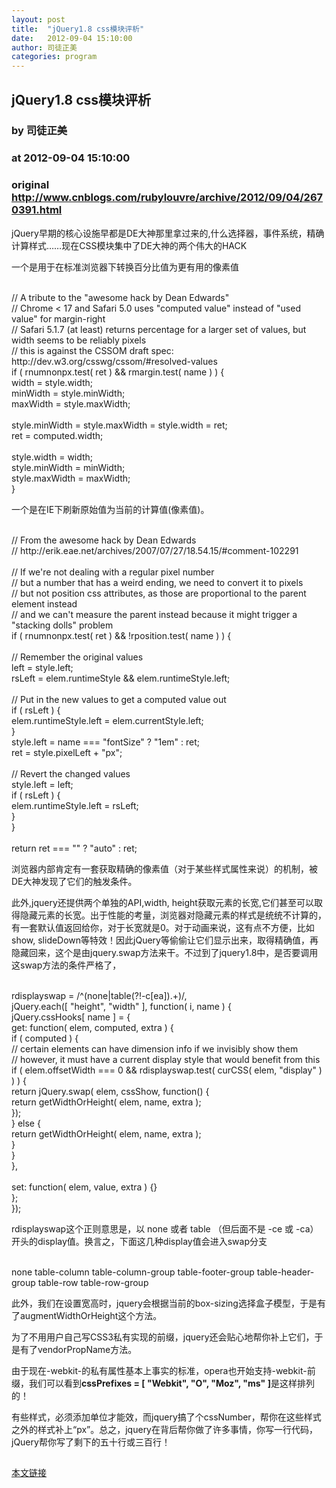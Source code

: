 ```yaml
---
layout: post
title:  "jQuery1.8 css模块评析"
date:   2012-09-04 15:10:00
author: 司徒正美
categories: program
---
```


## jQuery1.8 css模块评析
### by 司徒正美
### at 2012-09-04 15:10:00
### original <http://www.cnblogs.com/rubylouvre/archive/2012/09/04/2670391.html>

<p>jQuery早期的核心设施早都是DE大神那里拿过来的,什么选择器，事件系统，精确计算样式……现在CSS模块集中了DE大神的两个伟大的HACK</p><p>一个是用于在标准浏览器下转换百分比值为更有用的像素值</p><br>// A tribute to the "awesome hack by Dean Edwards"<br>// Chrome &lt; 17 and Safari 5.0 uses &quot;computed value&quot; instead of &quot;used value&quot; for margin-right<br>// Safari 5.1.7 (at least) returns percentage for a larger set of values, but width seems to be reliably pixels<br>// this is against the CSSOM draft spec: http://dev.w3.org/csswg/cssom/#resolved-values<br>if ( rnumnonpx.test( ret ) &amp;&amp; rmargin.test( name ) ) {<br>width = style.width;<br>minWidth = style.minWidth;<br>maxWidth = style.maxWidth;<br><br>style.minWidth = style.maxWidth = style.width = ret;<br>ret = computed.width;<br><br>style.width = width;<br>style.minWidth = minWidth;<br>style.maxWidth = maxWidth;<br>}<br><p>一个是在IE下刷新原始值为当前的计算值(像素值)。</p><br>// From the awesome hack by Dean Edwards<br>// http://erik.eae.net/archives/2007/07/27/18.54.15/#comment-102291<br><br>// If we're not dealing with a regular pixel number<br>// but a number that has a weird ending, we need to convert it to pixels<br>// but not position css attributes, as those are proportional to the parent element instead<br>// and we can't measure the parent instead because it might trigger a "stacking dolls" problem<br>if ( rnumnonpx.test( ret ) &amp;&amp; !rposition.test( name ) ) {<br><br>// Remember the original values<br>left = style.left;<br>rsLeft = elem.runtimeStyle &amp;&amp; elem.runtimeStyle.left;<br><br>// Put in the new values to get a computed value out<br>if ( rsLeft ) {<br>elem.runtimeStyle.left = elem.currentStyle.left;<br>}<br>style.left = name === "fontSize" ? "1em" : ret;<br>ret = style.pixelLeft + "px";<br><br>// Revert the changed values<br>style.left = left;<br>if ( rsLeft ) {<br>elem.runtimeStyle.left = rsLeft;<br>}<br>}<br><br>return ret === "" ? "auto" : ret;<br><p>浏览器内部肯定有一套获取精确的像素值（对于某些样式属性来说）的机制，被DE大神发现了它们的触发条件。</p><p>此外,jquery还提供两个单独的API,width, height获取元素的长宽,它们甚至可以取得隐藏元素的长宽。出于性能的考量，浏览器对隐藏元素的样式是统统不计算的，有一套默认值返回给你，对于长宽就是0。对于动画来说，这有点不方便，比如show, slideDown等特效！因此jQuery等偷偷让它们显示出来，取得精确值，再隐藏回来，这个是由jquery.swap方法来干。不过到了jquery1.8中，是否要调用这swap方法的条件严格了，</p><br>rdisplayswap = /^(none|table(?!-c[ea]).+)/,<br>jQuery.each([ "height", "width" ], function( i, name ) {<br>jQuery.cssHooks[ name ] = {<br>get: function( elem, computed, extra ) {<br>if ( computed ) {<br>// certain elements can have dimension info if we invisibly show them<br>// however, it must have a current display style that would benefit from this<br>if ( elem.offsetWidth === 0 &amp;&amp; rdisplayswap.test( curCSS( elem, &quot;display&quot; ) ) ) {<br>return jQuery.swap( elem, cssShow, function() {<br>return getWidthOrHeight( elem, name, extra );<br>});<br>} else {<br>return getWidthOrHeight( elem, name, extra );<br>}<br>}<br>},<br><br>set: function( elem, value, extra ) {}<br>};<br>});<br><p>rdisplayswap这个正则意思是，以 none 或者 table （但后面不是 -ce 或 -ca）开头的display值。换言之，下面这几种display值会进入swap分支</p><br>none table-column table-column-group table-footer-group table-header-group table-row table-row-group<br><p>此外，我们在设置宽高时，jquery会根据当前的box-sizing选择盒子模型，于是有了augmentWidthOrHeight这个方法。</p><p>为了不用用户自己写CSS3私有实现的前缀，jquery还会贴心地帮你补上它们，于是有了vendorPropName方法。</p><p>由于现在-webkit-的私有属性基本上事实的标准，opera也开始支持-webkit-前缀，我们可以看到<strong>cssPrefixes = [ "Webkit", "O", "Moz", "ms" ]</strong>是这样排列的！</p><p>有些样式，必须添加单位才能效，而jquery搞了个cssNumber，帮你在这些样式之外的样式补上“px”。总之，jquery在背后帮你做了许多事情，你写一行代码，jQuery帮你写了剩下的五十行或三百行！</p><img src="http://www.cnblogs.com/rubylouvre/aggbug/2670391.html?type=1" width="1" height="1" alt=""><p><a href="http://www.cnblogs.com/rubylouvre/archive/2012/09/04/2670391.html">本文链接</a></p>